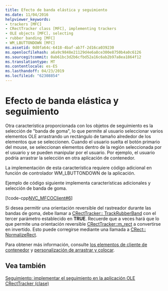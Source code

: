 ```yaml
---
title: Efecto de banda elástica y seguimiento
ms.date: 11/04/2016
helpviewer_keywords:
- trackers [MFC]
- CRectTracker class [MFC], implementing trackers
- OLE objects [MFC], selecting
- rubber banding [MFC]
- WM_LBUTTONDOWN [MFC]
ms.assetid: 0d0fa64c-6418-4baf-ab7f-2d16ca039230
ms.openlocfilehash: a6a9c9848e21129d4e6a8ce300e8750b4a0c6126
ms.sourcegitcommit: 0ab61bc3d2b6cfbd52a16c6ab2b97a8ea1864f12
ms.translationtype: MT
ms.contentlocale: es-ES
ms.lasthandoff: 04/23/2019
ms.locfileid: "62308854"
---
```

# <a name="rubber-banding-and-trackers"></a>Efecto de banda elástica y seguimiento

Otra característica proporcionada con los objetos de seguimiento es la selección de "banda de goma", lo que permite al usuario seleccionar varios elementos OLE arrastrando un rectángulo de tamaño alrededor de los elementos que se seleccionen. Cuando el usuario suelta el botón primario del mouse, se seleccionan elementos dentro de la región seleccionada por el usuario y se pueden manipular por el usuario. Por ejemplo, el usuario podría arrastrar la selección en otra aplicación de contenedor.

La implementación de esta característica requiere código adicional en función de controlador WM_LBUTTONDOWN de la aplicación.

Ejemplo de código siguiente implementa características adicionales y selección de banda de goma.

[!code-cpp[NVC_MFCOClient#6](../mfc/codesnippet/cpp/rubber-banding-and-trackers_1.cpp)]

Si desea permitir una orientación reversible del rastreador durante las bandas de goma, debe llamar a [CRectTracker:: TrackRubberBand](../mfc/reference/crecttracker-class.md#trackrubberband) con el tercer parámetro establecido en **TRUE**. Recuerde que a veces hará que lo que permite una orientación reversible [CRectTracker::m_rect](../mfc/reference/crecttracker-class.md#m_rect) a convertirse en invertido. Esto puede corregirse mediante una llamada a [CRect:: NormalizeRect](../atl-mfc-shared/reference/crect-class.md#normalizerect).

Para obtener más información, consulte [los elementos de cliente de contenedor](../mfc/containers-client-items.md) y [personalización de arrastrar y colocar](../mfc/drag-and-drop-customizing.md).

## <a name="see-also"></a>Vea también

[Seguimiento: implementar el seguimiento en la aplicación OLE](../mfc/trackers-implementing-trackers-in-your-ole-application.md)<br/>
[CRectTracker (clase)](../mfc/reference/crecttracker-class.md)
